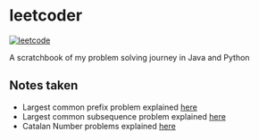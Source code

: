 # leetcoder
[![leetcode](https://img.shields.io/badge/-akhil__sudh-F89F1B?style=for-the-badge&logo=leetcode&logoColor=white)](https://leetcode.com/akhil_sudh/)

A scratchbook of my problem solving journey in Java and Python

## Notes taken
* Largest common prefix problem explained [here](longest_common_prefix_problem/README.md)
* Largest common subsequence problem explained [here](longest_common_subsequence/README.md)
* Catalan Number problems explained [here](catalan_number/README.md)

